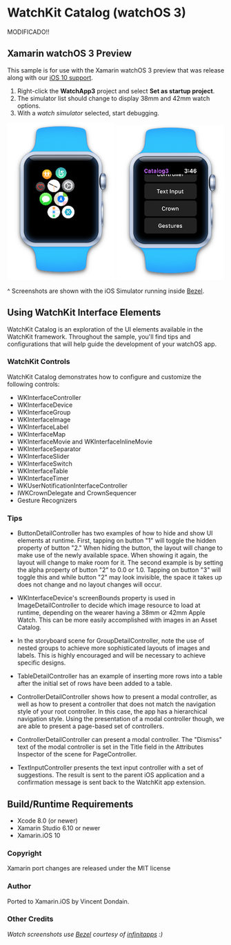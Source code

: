WatchKit Catalog (watchOS 3)
==================================================
MODIFICADO!!

Xamarin watchOS 3 Preview
-------------------------

This sample is for use with the Xamarin watchOS 3 preview that was release along with our [iOS 10 support](https://blog.xamarin.com/let-the-ios10-ing-begin/).

1. Right-click the **WatchApp3** project and select **Set as startup project**.
2. The simulator list should change to display 38mm and 42mm watch options.
3. With a *watch simulator* selected, start debugging.

![](Screenshots/watchOS3-sml.png) ![](Screenshots/watchCatalog3-sml.png)

^ Screenshots are shown with the iOS Simulator running inside [Bezel].

Using WatchKit Interface Elements
---------------------------------

WatchKit Catalog is an exploration of the UI elements available in the WatchKit framework.
Throughout the sample, you'll find tips and configurations that will help guide the development of your watchOS app.

### WatchKit Controls

WatchKit Catalog demonstrates how to configure and customize the following controls:

* WKInterfaceController
* WKInterfaceDevice
* WKInterfaceGroup
* WKInterfaceImage
* WKInterfaceLabel
* WKInterfaceMap
* WKInterfaceMovie and WKInterfaceInlineMovie
* WKInterfaceSeparator
* WKInterfaceSlider
* WKInterfaceSwitch
* WKInterfaceTable
* WKInterfaceTimer
* WKUserNotificationInterfaceController
* IWKCrownDelegate and CrownSequencer
* Gesture Recognizers


### Tips

- ButtonDetailController has two examples of how to hide and show UI elements at runtime. First, tapping on button "1" will toggle the hidden property of button "2." When hiding the button, the layout will change to make use of the newly available space. When showing it again, the layout will change to make room for it. The second example is by setting the alpha property of button "2" to 0.0 or 1.0. Tapping on button "3" will toggle this and while button "2" may look invisible, the space it takes up does not change and no layout changes will occur.

- WKInterfaceDevice's screenBounds property is used in ImageDetailController to decide which image resource to load at runtime, depending on the wearer having a 38mm or 42mm Apple Watch. This can be more easily accomplished with images in an Asset Catalog.

- In the storyboard scene for GroupDetailController, note the use of nested groups to achieve more sophisticated layouts of images and labels. This is highly encouraged and will be necessary to achieve specific designs.

- TableDetailController has an example of inserting more rows into a table after the initial set of rows have been added to a table.

- ControllerDetailController shows how to present a modal controller, as well as how to present a controller that does not match the navigation style of your root controller. In this case, the app has a hierarchical navigation style. Using the presentation of a modal controller though, we are able to present a page-based set of controllers.

- ControllerDetailController can present a modal controller. The "Dismiss" text of the modal controller is set in the Title field in the Attributes Inspector of the scene for PageController.

- TextInputController presents the text input controller with a set of suggestions. The result is sent to the parent iOS application and a confirmation message is sent back to the WatchKit app extension.

Build/Runtime Requirements
--------------------------

* Xcode 8.0 (or newer)
* Xamarin Studio 6.10 or newer
* Xamarin.iOS 10


### Copyright

Xamarin port changes are released under the MIT license


### Author

Ported to Xamarin.iOS by Vincent Dondain.


### Other Credits

*Watch screenshots use [Bezel] courtesy of [infinitapps] :)*

[Bezel]:http://infinitapps.com/bezel/
[infinitapps]:http://infinitapps.com/
